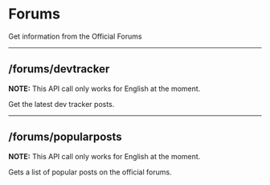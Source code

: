 # Forums

Get information from the Official Forums

---

## /forums/devtracker

**NOTE:** This API call only works for English at the moment.

Get the latest dev tracker posts.

---

## /forums/popularposts

**NOTE:** This API call only works for English at the moment.

Gets a list of popular posts on the official forums.
